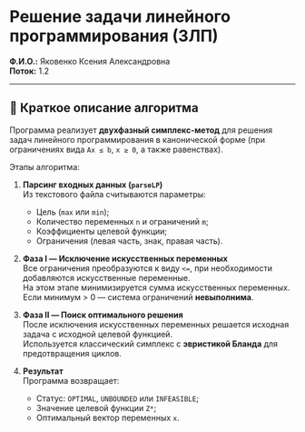 # Решение задачи линейного программирования (ЗЛП)

**Ф.И.О.:** Яковенко Ксения Александровна  
**Поток:** 1.2  

---

## 📘 Краткое описание алгоритма

Программа реализует **двухфазный симплекс-метод** для решения задач линейного программирования в канонической форме (при ограничениях вида `Ax ≤ b`, `x ≥ 0`, а также равенствах).

Этапы алгоритма:

1. **Парсинг входных данных (`parseLP`)**  
   Из текстового файла считываются параметры:
   - Цель (`max` или `min`);
   - Количество переменных `n` и ограничений `m`;
   - Коэффициенты целевой функции;
   - Ограничения (левая часть, знак, правая часть).

2. **Фаза I — Исключение искусственных переменных**  
   Все ограничения преобразуются к виду `<=`, при необходимости добавляются искусственные переменные.  
   На этом этапе минимизируется сумма искусственных переменных.  
   Если минимум > 0 — система ограничений **невыполнима**.

3. **Фаза II — Поиск оптимального решения**  
   После исключения искусственных переменных решается исходная задача с исходной целевой функцией.  
   Используется классический симплекс с **эвристикой Бланда** для предотвращения циклов.

4. **Результат**  
   Программа возвращает:
   - Статус: `OPTIMAL`, `UNBOUNDED` или `INFEASIBLE`;
   - Значение целевой функции `Z*`;
   - Оптимальный вектор переменных `x`.
